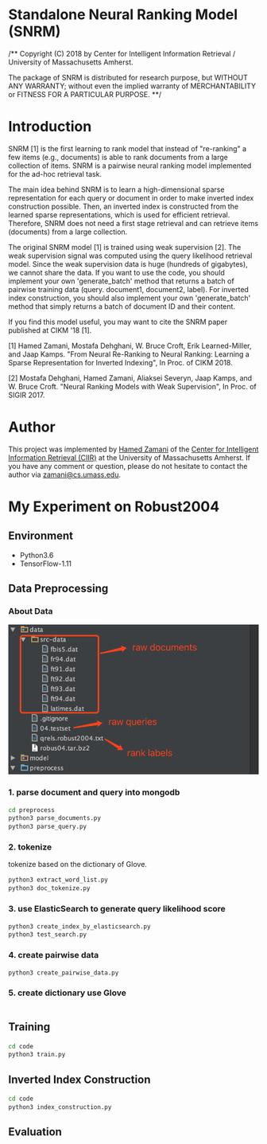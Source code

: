 # Standalone Neural Ranking Model (SNRM)
/** Copyright (C) 2018 by Center for Intelligent Information Retrieval / University of Massachusetts Amherst.

The package of SNRM is distributed for research purpose, but WITHOUT ANY WARRANTY; without even the implied warranty of MERCHANTABILITY or FITNESS FOR A PARTICULAR PURPOSE. **/

# Introduction
SNRM [1] is the first learning to rank model that instead of "re-ranking" a few items (e.g., documents) is able to rank documents from a large collection of items. SNRM is a pairwise neural ranking model implemented for the ad-hoc retrieval task.

The main idea behind SNRM is to learn a high-dimensional sparse representation for each query or document in order to make inverted index construction possible. Then, an inverted index is constructed from the learned sparse representations, which is used for efficient retrieval. Therefore, SNRM does not need a first stage retrieval and can retrieve items (documents) from a large collection. 

The original SNRM model [1] is trained using weak supervision [2]. The weak supervision signal was computed using the query likelihood retrieval model. Since the weak supervision data is huge (hundreds of gigabytes), we cannot share the data. If you want to use the code, you should implement your own 'generate_batch' method that returns a batch of pairwise training data (query. document1, document2, label). For inverted index construction, you should also implement your own 'generate_batch' method that simply returns a batch of document ID and their content.

If you find this model useful, you may want to cite the SNRM paper published at CIKM '18 [1].


[1] Hamed Zamani, Mostafa Dehghani, W. Bruce Croft, Erik Learned-Miller, and Jaap Kamps. "From Neural Re-Ranking to Neural Ranking: Learning a Sparse Representation for Inverted Indexing", In Proc. of CIKM 2018.

[2] Mostafa Dehghani, Hamed Zamani, Aliaksei Severyn, Jaap Kamps, and W. Bruce Croft. "Neural Ranking Models with Weak Supervision", In Proc. of SIGIR 2017.

# Author
This project was implemented by [Hamed Zamani](http://hamedz.ir/) of the [Center for Intelligent Information Retrieval (CIIR)](http://ciir.cs.umass.edu/) at the University of Massachusetts Amherst. If you have any comment or question, please do not hesitate to contact the author via <zamani@cs.umass.edu>.


# My Experiment on Robust2004
## Environment
- Python3.6
- TensorFlow-1.11

## Data Preprocessing
### About Data
![](data/data.png)

### 1. parse document and query into mongodb
```bash
cd preprocess
python3 parse_documents.py
python3 parse_query.py
```
### 2. tokenize
tokenize based on the dictionary of Glove.
```bash
python3 extract_word_list.py
python3 doc_tokenize.py
```

### 3. use ElasticSearch to generate query likelihood score
```bash
python3 create_index_by_elasticsearch.py
python3 test_search.py
```

### 4. create pairwise data
```bash
python3 create_pairwise_data.py
```

### 5. create dictionary use Glove
```bash

```
## Training
```bash
cd code
python3 train.py 
```

## Inverted Index Construction
```bash
cd code
python3 index_construction.py 
```

## Evaluation
```bash

```